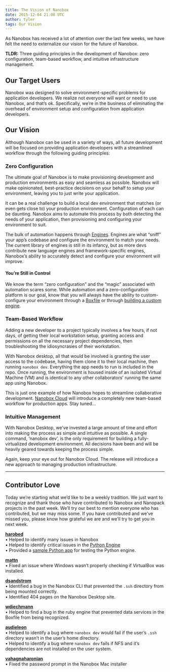 ```yaml
---
title: The Vision of Nanobox
date: 2015-12-04 21:08 UTC
author: tyler
tags: Our Vision
---
```


As Nanobox has received a lot of attention over the last few weeks, we have felt the need to externalize our vision for the future of Nanobox. 

**TLDR:** Three guiding principles in the development of Nanobox: zero configuration, team-based workflow, and intuitive infrastructure management.

## Our Target Users

Nanobox was designed to solve environment-specific problems for application developers. We realize not everyone will want or need to use Nanobox, and that’s ok. Specifically, we’re in the business of eliminating the overhead of environment setup and configuration from application developers. 

## Our Vision
Although Nanobox can be used in a variety of ways, all future development will be focused on providing application developers with a streamlined workflow through the following guiding principles:

### Zero Configuration
The ultimate goal of Nanobox is to make provisioning development and production environments as easy and seamless as possible. Nanobox will make opinionated, best-practice decisions on your behalf to setup your environment, leaving you to just write your application.

It can be a real challenge to build a local dev environment that matches (or even gets close to) your production environment. Configuration of each can be daunting. Nanobox aims to automate this process by both detecting the needs of your application, then provisioning and configuring your environment to suit.

The bulk of automation happens through [Engines](https://docs.nanobox.io/engines/). Engines are what “sniff” your app’s codebase and configure the environment to match your needs. The current library of engines is still in its infancy, but as more devs contribute new language engines and framework-specific engines, Nanobox’s ability to accurately detect and configure your environment will improve.

#### You’re Still in Control
We know the term “zero configuration” and the “magic” associated with automation scares some. While automation and a zero-configuration platform is our goal, know that you will always have the ability to custom-configure your environment through a [Boxfile](https://docs.nanobox.io/boxfile/) or through [building a custom engine](https://desktop.nanobox.io/engine-dev/).

### Team-Based Workflow
Adding a new developer to a project  typically involves a few hours, if not days, of getting their local workstation setup, granting access and permissions on all the necessary project dependencies, then troubleshooting the idiosyncrasies of their workstation. 

With Nanobox desktop, all that would be involved is granting the user access to the codebase, having them clone it to their local machine, then running `nanobox dev`. Everything the app needs to run is included in the repo. Once running, the environment is housed inside of an isolated Virtual Machine (VM) and is identical to any other collaborators’ running the same app using Nanobox.

This is just one example of how Nanobox hopes to streamline collaborative development. [Nanobox Cloud](https://nanobox.io/cloud/) will introduce a completely new team-based workflow for production apps. Stay tuned...

### Intuitive Management

With Nanobox Desktop, we’ve invested a large amount of time and effort into making the process as simple and intuitive as possible. A single command, ‘nanobox dev’, is the only requirement for building a fully-virtualized development environment. All decisions have been and will be heavily geared towards keeping the process simple. 

Again, keep your eye out for Nanobox Cloud. The release will introduce a new approach to managing production infrastructure. 

---

## Contributor Love
Today we’re starting what we’d like to be a weekly tradition. We just want to recognize and thank those who have contributed to Nanobox and Nanopack projects in the past week. We’ll try our best to mention everyone who has contributed, but we may miss some. If you have contributed and we’ve missed you, please know how grateful we are and we’ll try to get you in next week.

**[harobed](https://github.com/harobed)**  
• Helped to identify many issues in Nanobox  
• Helped to identify critical issues in the [Python Engine](https://engines.nanobox.io/releases/00d59bc3-7943-4082-97b8-44be36055f4b)  
• Provided a [sample Python app](https://github.com/nanobox-io/nanobox-python-sample) for testing the Python engine.  

**[mattn](https://github.com/mattn)**  
• Fixed an issue where Windows wasn’t properly checking if VirtualBox was installed.  

**[dsandstrom](https://github.com/dsandstrom)**  
• Identified a bug in the Nanobox CLI that prevented the `.ssh` directory from being mounted correctly.  
• Identified 404 pages on the Nanobox Desktop site.  

**[wdiechmann](https://github.com/wdiechmann)**  
• Helped to find a bug in the ruby engine that prevented data services in the Boxfile from being recognized.  

**[audieleon](https://github.com/audieleon)**  
• Helped to identify a bug where `nanobox dev` would fail if the user’s `.ssh` directory wasn’t in the user’s home directory.  
• Helped to identify a bug where `nanobox dev` fails if NFS and it’s dependencies are not installed on the user system.  

**[vahagnaharonian](https://github.com/vahagnaharonian)**  
• Fixed the password prompt in the Nanobox Mac installer


